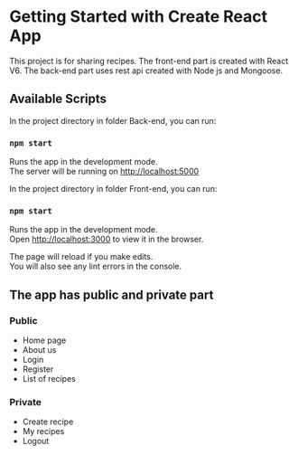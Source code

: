 # Getting Started with Create React App

This project is for sharing recipes. The front-end part is created with React V6. The back-end part uses rest api created with Node js and Mongoose.

## Available Scripts

In the project directory in folder Back-end, you can run:

### `npm start`
Runs the app in the development mode.\
The server will be running on [http://localhost:5000](http://localhost:5000) 

In the project directory in folder Front-end, you can run:

### `npm start`

Runs the app in the development mode.\
Open [http://localhost:3000](http://localhost:3000) to view it in the browser.

The page will reload if you make edits.\
You will also see any lint errors in the console.

## The app has public and private part

### Public 
- Home page
- About us
- Login
- Register
- List of recipes

### Private
- Create recipe
- My recipes
- Logout


